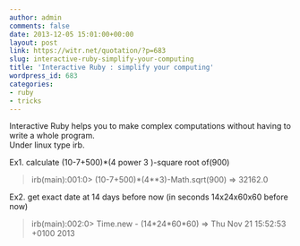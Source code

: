 ```yaml
---
author: admin
comments: false
date: 2013-12-05 15:01:00+00:00
layout: post
link: https://witr.net/quotation/?p=683
slug: interactive-ruby-simplify-your-computing
title: 'Interactive Ruby : simplify your computing'
wordpress_id: 683
categories:
- ruby
- tricks
---
```


Interactive Ruby helps you to make complex computations without having to write a whole program.  
Under linux type irb.  
  
Ex1. calculate (10-7+500)*(4 power 3 )-square root of(900) 

<blockquote>irb(main):001:0> (10-7+500)*(4**3)-Math.sqrt(900)  
=> 32162.0 </blockquote>


  
Ex2. get exact date at 14 days before now (in seconds 14x24x60x60 before now) 

<blockquote>irb(main):002:0> Time.new - (14*24*60*60)  
=> Thu Nov 21 15:52:53 +0100 2013 </blockquote>



